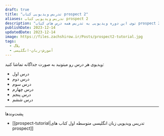 ```yaml
---
draft: true
title: "تدریس ویدیویی کتاب prospect 2"
aliases: تدریس ویدیویی کتاب prospect 2
description: "توی این دوره ویدیویی به تدریس همه درس های کتاب prospect 2که کتاب رسمی برای مقطع هشتم هستش می پردازم. "
publishDate: 2023-12-14
updatedDate: 2023-12-14
image: https://files.zachshirow.ir/Posts/prospect2-tutorial.jpg
tags:
  - بلاگ
  - آموزش-زبان-انگلیسی
---
```



ویدیوی هر درس رو میتونید به صورت جداگانه تماشا کنید: 

- درس اول 
- درس دوم 
- درس سوم 
- درس چهارم 
- درس پنجم 
- درس ششم 



---

پشت‌وند‌ها

- [[prospect-tutorial|تدریس ویدیویی زبان انگلیسی متوسطه اول کتاب های prospect]]